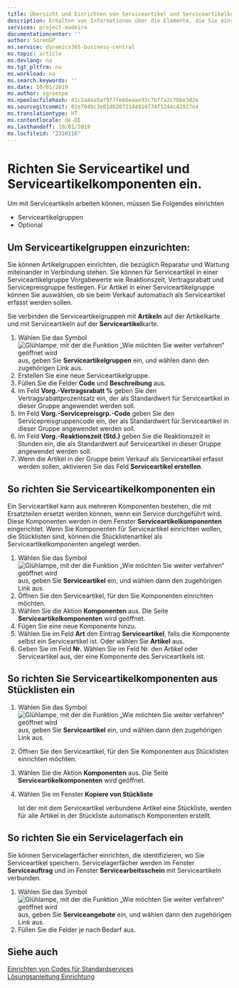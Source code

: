 ```yaml
---
title: Übersicht und Einrichten von Serviceartikel und Serviceartikelkomponenten  | Microsoft Docs
description: Erhalten von Informationen über die Elemente, die Sie einrichten müssen, bevor Sie Serviceartikel, einschließlich Vorgabewerte wie Reaktionszeit, Vertragsrabatt, und Servicepreisgruppen verwenden können.
services: project-madeira
documentationcenter: ''
author: SorenGP
ms.service: dynamics365-business-central
ms.topic: article
ms.devlang: na
ms.tgt_pltfrm: na
ms.workload: na
ms.search.keywords: ''
ms.date: 10/01/2019
ms.author: sgroespe
ms.openlocfilehash: 41c2a4ea5a79f7fe66eaae93c7bffa2c7bbe3d2e
ms.sourcegitcommit: 02e704bc3e01d62072144919774f1244c42827e4
ms.translationtype: HT
ms.contentlocale: de-DE
ms.lasthandoff: 10/01/2019
ms.locfileid: "2316116"
---
```

# <a name="set-up-service-items-and-service-item-components"></a>Richten Sie Serviceartikel und Serviceartikelkomponenten ein.
Um mit Serviceartikeln arbeiten können, müssen Sie Folgendes einrichten

* Serviceartikelgruppen
* Optional

## <a name="to-set-up-service-item-groups"></a>Um Serviceartikelgruppen einzurichten:
Sie können Artikelgruppen einrichten, die bezüglich Reparatur und Wartung miteinander in Verbindung stehen. Sie können für Serviceartikel in einer Serviceartikelgruppe Vorgabewerte wie Reaktionszeit, Vertragsrabatt und Servicepreisgruppe festlegen. Für Artikel in einer Serviceartikelgruppe können Sie auswählen, ob sie beim Verkauf automatisch als Serviceartikel erfasst werden sollen.  

Sie verbinden die Serviceartikelgruppen mit **Artikeln** auf der Artikelkarte und mit Serviceartikeln auf der **Serviceartikel**karte.  

1. Wählen Sie das Symbol ![Glühlampe, mit der die Funktion „Wie möchten Sie weiter verfahren“ geöffnet wird](media/ui-search/search_small.png "Wie möchten Sie weiter verfahren?") aus, geben Sie **Serviceartikelgruppen** ein, und wählen dann den zugehörigen Link aus.  
2. Erstellen Sie eine neue Serviceartikelgruppe.  
3. Füllen Sie die Felder **Code** und **Beschreibung** aus.  
4. Im Feld **Vorg.-Vertragsrabatt %** geben Sie den Vertragsrabattprozentsatz ein, der als Standardwert für Serviceartikel in dieser Gruppe angewendet werden soll.  
5. Im Feld **Vorg.-Servicepreisgrp.-Code** geben Sie den Servicepreisgruppencode ein, der als Standardwert für Serviceartikel in dieser Gruppe angewendet werden soll.  
6. Im Feld **Vorg.-Reaktionszeit (Std.)** geben Sie die Reaktionszeit in Stunden ein, die als Standardwert auf Serviceartikel in dieser Gruppe angewendet werden soll.  
7. Wenn die Artikel in der Gruppe beim Verkauf als Serviceartikel erfasst werden sollen, aktivieren Sie das Feld **Serviceartikel erstellen**.  

## <a name="to-set-up-service-item-components"></a>So richten Sie Serviceartikelkomponenten ein
Ein Serviceartikel kann aus mehreren Komponenten bestehen, die mit Ersatzteilen ersetzt werden können, wenn ein Service durchgeführt wird. Diese Komponenten werden in dem Fenster **Serviceartikelkomponenten** eingerichtet. Wenn Sie Komponenten für Serviceartikel einrichten wollen, die Stücklisten sind, können die Stücklistenartikel als Serviceartikelkomponenten angelegt werden.

1. Wählen Sie das Symbol ![Glühlampe, mit der die Funktion „Wie möchten Sie weiter verfahren“ geöffnet wird](media/ui-search/search_small.png "Wie möchten Sie weiter verfahren?") aus, geben Sie **Serviceartikel** ein, und wählen dann den zugehörigen Link aus.
2. Öffnen Sie den Serviceartikel, für den Sie Komponenten einrichten möchten.  
3. Wählen Sie die Aktion **Komponenten** aus. Die Seite **Serviceartikelkomponenten** wird geöffnet.  
4. Fügen Sie eine neue Komponente hinzu.  
5. Wählen Sie im Feld **Art** den Eintrag **Serviceartikel**, falls die Komponente selbst ein Serviceartikel ist. Oder wählen Sie **Artikel** aus.  
6. Geben Sie im Feld **Nr.** Wählen Sie im Feld Nr. den Artikel oder Serviceartikel aus, der eine Komponente des Serviceartikels ist.  

## <a name="to-set-up-service-item-components-from-a-bom"></a>So richten Sie Serviceartikelkomponenten aus Stücklisten ein
1.  Wählen Sie das Symbol ![Glühlampe, mit der die Funktion „Wie möchten Sie weiter verfahren“ geöffnet wird](media/ui-search/search_small.png "Wie möchten Sie weiter verfahren?") aus, geben Sie **Serviceartikel** ein, und wählen dann den zugehörigen Link aus.  
2. Öffnen Sie den Serviceartikel, für den Sie Komponenten aus Stücklisten einrichten möchten.  
3. Wählen Sie die Aktion **Komponenten** aus. Die Seite **Serviceartikelkomponenten** wird geöffnet.  
4. Wählen Sie im Fenster **Kopiere von Stückliste**  

    Ist der mit dem Serviceartikel verbundene Artikel eine Stückliste, werden für alle Artikel in der Stückliste automatisch Komponenten erstellt.  

## <a name="to-set-up-a-service-shelf"></a>So richten Sie ein Servicelagerfach ein
Sie können Servicelagerfächer einrichten, die identifizieren, wo Sie Serviceartikel speichern. Servicelagerfächer werden im Fenster **Serviceauftrag** und im Fenster **Servicearbeitsschein** mit Serviceartikeln verbunden.  

1. Wählen Sie das Symbol ![Glühlampe, mit der die Funktion „Wie möchten Sie weiter verfahren“ geöffnet wird](media/ui-search/search_small.png "Wie möchten Sie weiter verfahren?") aus, geben Sie **Serviceangebote** ein, und wählen dann den zugehörigen Link aus.
2. Füllen Sie die Felder je nach Bedarf aus.

## <a name="see-also"></a>Siehe auch
[Einrichten von Codes für Standardservices](service-how-setup-service-coding.md)   
[Lösungsanleitung Einrichtung](service-how-setup-troubleshooting.md)
